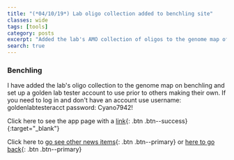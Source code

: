 ```yaml
---
title: "(*04/10/19*) Lab oligo collection added to benchling site"
classes: wide
tags: [tools]
category: posts
excerpt: "Added the lab's AMO collection of oligos to the genome map of Synechococcus on benchling for easy searching."
search: true    
---
```

### Benchling <br> 

I have added the lab's oligo collection to the genome map on benchling and set up a golden lab tester account to use prior to others making their own.
If you need to log in and don't have an account use
username: goldenlabtesteracct
password: Cyano7942!

Click here to see the app page with a [link](/Apps#lab-oligos-on-benchling/){: .btn .btn--success}{:target="_blank"}<br/>

Click here to     [go see other news items](/Blog/){: .btn .btn--primary} or [here to go back](/){: .btn .btn--primary}



